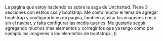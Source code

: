 La pagina que estoy haciendo es sobre la saga de Uncharted. Tiene 3 secciones con estilos css y bootstrap.
Me costo mucho el tema de agregar bootstrap y configurarlo en mi pagina, tambien ajustar las imagenes con y sin el navbar, y falta configurar las media quaries.
Me gustaria seguir agregando muchos mas elementos y corregir los que ya tengo como por ejemplo las imagenes o los elementos de bootstrap. ;))